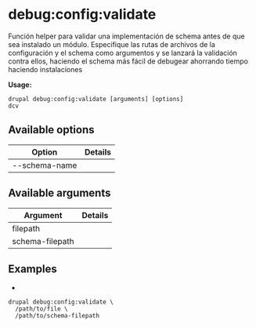 # debug:config:validate
Función helper para validar una implementación de schema antes de que sea instalado un módulo. Especifique las rutas de archivos de la configuración y el schema como argumentos y se lanzará la validación contra ellos, haciendo el schema más fácil de debugear ahorrando tiempo haciendo instalaciones

**Usage:**
```
drupal debug:config:validate [arguments] [options]
dcv
```

## Available options
Option | Details
-------|-------------
--schema-name | 

## Available arguments
Argument | Details
---------|-------------
filepath | 
schema-filepath | 

## Examples
* 
```
drupal debug:config:validate \
  /path/to/file \
  /path/to/schema-filepath
```
